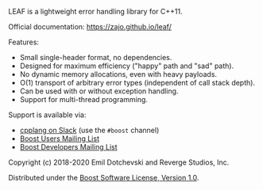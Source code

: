 LEAF is a lightweight error handling library for C++11.

Official documentation: https://zajo.github.io/leaf/

Features:

* Small single-header format, no dependencies.
* Designed for maximum efficiency ("happy" path and "sad" path).
* No dynamic memory allocations, even with heavy payloads.
* O(1) transport of arbitrary error types (independent of call stack depth).
* Can be used with or without exception handling.
* Support for multi-thread programming.

Support is available via:

* [cpplang on Slack](https://Cpplang.slack.com) (use the `#boost` channel)
* [Boost Users Mailing List](https://lists.boost.org/mailman/listinfo.cgi/boost-users)
* [Boost Developers Mailing List](https://lists.boost.org/mailman/listinfo.cgi/boost)

Copyright (c) 2018-2020 Emil Dotchevski and Reverge Studios, Inc.

Distributed under the [Boost Software License, Version 1.0](http://www.boost.org/LICENSE_1_0.txt).
